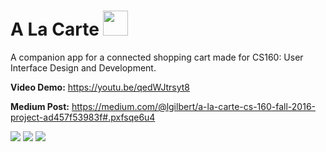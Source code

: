 # A La Carte   <img src="https://cdn-images-1.medium.com/max/800/1*5sAFf4glC-ro1sQEJZdxWQ.png" height="40">

A companion app for a connected shopping cart made for CS160: User Interface Design and Development.

**Video Demo:**  https://youtu.be/qedWJtrsyt8

**Medium Post:** https://medium.com/@lgilbert/a-la-carte-cs-160-fall-2016-project-ad457f53983f#.pxfsqe6u4

<img src="https://cdn-images-1.medium.com/max/800/1*Kti8CsRm4Yi-n_L0ACx4sw.png">
<img src="https://cdn-images-1.medium.com/max/1000/1*OH1J5mXX3cEuHpkbPnItMA.png">
<img src="https://cdn-images-1.medium.com/max/800/1*pHCV_2pSq0Hzwr-qvzTGEQ.png">








